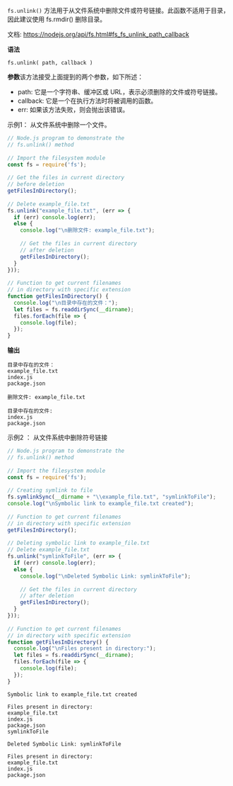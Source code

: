 `fs.unlink()` 方法用于从文件系统中删除文件或符号链接。此函数不适用于目录，因此建议使用 fs.rmdir() 删除目录。

文档: https://nodejs.org/api/fs.html#fs_fs_unlink_path_callback

**语法**
```
fs.unlink( path, callback )
```
**参数**该方法接受上面提到的两个参数，如下所述：
- path: 它是一个字符串、缓冲区或 URL，表示必须删除的文件或符号链接。
- callback: 它是一个在执行方法时将被调用的函数。
- err: 如果该方法失败，则会抛出该错误。


示例1： 从文件系统中删除一个文件。
```javascript
// Node.js program to demonstrate the
// fs.unlink() method
  
// Import the filesystem module
const fs = require('fs');
  
// Get the files in current directory
// before deletion
getFilesInDirectory();
  
// Delete example_file.txt
fs.unlink("example_file.txt", (err => {
  if (err) console.log(err);
  else {
    console.log("\n删除文件: example_file.txt");
  
    // Get the files in current directory
    // after deletion
    getFilesInDirectory();
  }
}));
  
// Function to get current filenames
// in directory with specific extension
function getFilesInDirectory() {
  console.log("\n目录中存在的文件：");
  let files = fs.readdirSync(__dirname);
  files.forEach(file => {
    console.log(file);
  });
}

```

**输出**

```
目录中存在的文件：
example_file.txt
index.js
package.json

删除文件: example_file.txt

目录中存在的文件:
index.js
package.json
```

示例2 ： 从文件系统中删除符号链接

```javascript
// Node.js program to demonstrate the
// fs.unlink() method
  
// Import the filesystem module
const fs = require('fs');
  
// Creating symlink to file
fs.symlinkSync(__dirname + "\\example_file.txt", "symlinkToFile");
console.log("\nSymbolic link to example_file.txt created");
  
// Function to get current filenames
// in directory with specific extension
getFilesInDirectory();
  
// Deleting symbolic link to example_file.txt
// Delete example_file.txt
fs.unlink("symlinkToFile", (err => {
  if (err) console.log(err);
  else {
    console.log("\nDeleted Symbolic Link: symlinkToFile");
  
    // Get the files in current directory
    // after deletion
    getFilesInDirectory();
  }
}));
  
// Function to get current filenames
// in directory with specific extension
function getFilesInDirectory() {
  console.log("\nFiles present in directory:");
  let files = fs.readdirSync(__dirname);
  files.forEach(file => {
    console.log(file);
  });
}

```

```
Symbolic link to example_file.txt created

Files present in directory:
example_file.txt
index.js
package.json
symlinkToFile

Deleted Symbolic Link: symlinkToFile

Files present in directory:
example_file.txt
index.js
package.json
```